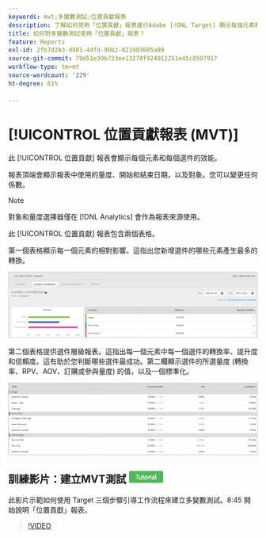 ```yaml
---
keywords: mvt;多變數測試;位置貢獻報表
description: 了解如何使用「位置貢獻」報表進行Adobe [!DNL Target] 顯示每個元素和每個選件效能的體驗鎖定目標活動。
title: 如何對多變數測試使用「位置貢獻」報表？
feature: Reports
exl-id: 2fb7d2b3-d981-44fd-9bb2-021903605a09
source-git-commit: 79d51e39b733ee13270f924912251e45c8597917
workflow-type: tm+mt
source-wordcount: '229'
ht-degree: 61%

---
```


# [!UICONTROL 位置貢獻報表 (MVT)]

此 [!UICONTROL 位置貢獻] 報表會顯示每個元素和每個選件的效能。

報表頂端會顯示報表中使用的量度、開始和結束日期，以及對象。您可以變更任何係數。

>[!NOTE]
>
>對象和量度選擇器僅在 [!DNL Analytics] 會作為報表來源使用。

此 [!UICONTROL 位置貢獻] 報表包含兩個表格。

第一個表格顯示每一個元素的相對影響。這指出您新增選件的哪些元素產生最多的轉換。

![位置貢獻報表在Adobe Target](/help/main/c-reports/assets/locationcontributiontop.png)

第二個表格提供選件層級報表。這指出每一個元素中每一個選件的轉換率、提升度和信賴度。這有助於您判斷哪些選件最成功。第二欄顯示選件的所選量度 (轉換率、RPV、AOV、訂購或參與量度) 的值，以及一個標準化。

![位置貢獻報表在Adobe Target](/help/main/c-reports/assets/locationcontributionbottom.png)

## 訓練影片：建立MVT測試 ![教學課程徽章](/help/main/assets/tutorial.png)

此影片示範如何使用 Target 三個步驟引導工作流程來建立多變數測試。8:45 開始說明「位置貢獻」報表。

>[!VIDEO](https://video.tv.adobe.com/v/17395)
